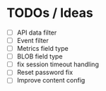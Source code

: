 # TODOs / Ideas

- [ ] API data filter
- [ ] Event filter
- [ ] Metrics field type
- [ ] BLOB field type
- [ ] fix session timeout handling 
- [ ] Reset password fix
- [ ] Improve content config